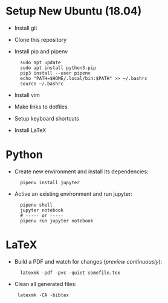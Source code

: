 # Setup New Ubuntu (18.04)
       
* Install git
* Clone this repository
* Install pip and pipenv    
        
        sudo apt update
        sudo apt install python3-pip
        pip3 install --user pipenv
        echo "PATH=$HOME/.local/bin:$PATH" >> ~/.bashrc
        source ~/.bashrc
        
* Install vim
* Make links to dotfiles
* Setup keyboard shortcuts
* Install LaTeX


# Python
       
* Create new environment and install its dependencies:   
        
        pipenv install jupyter
        
* Active an existing environment and run jupyter:   
        
        pipenv shell
        jupyter notebook
        # ----- or -----
        pipenv run jupyter notebook
        
        
 
# LaTeX
       
* Build a PDF and watch for changes (*preview continuously*):   
        
        latexmk -pdf -pvc -quiet somefile.tex
  
 * Clean all generated files: 
        
        latexmk -CA -bibtex
